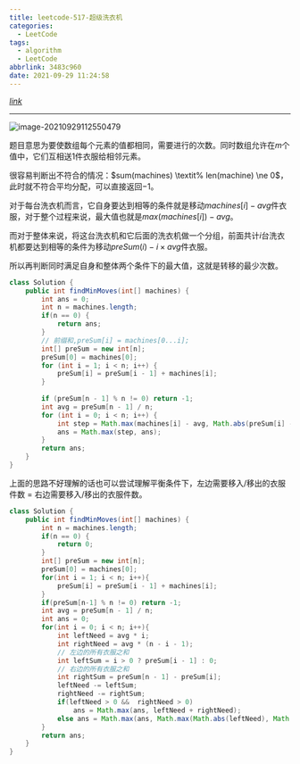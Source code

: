 ```yaml
---
title: leetcode-517-超级洗衣机
categories:
  - LeetCode
tags:
  - algorithm
  - LeetCode
abbrlink: 3483c960
date: 2021-09-29 11:24:58
---
```


[$link$](https://leetcode-cn.com/problems/super-washing-machines/)

<hr/>

![image-20210929112550479](https://gitee.com/cao_ziqiang/img/raw/master/20210929112550.png)


题目意思为要使数组每个元素的值都相同，需要进行的次数。同时数组允许在$m$个值中，它们互相送$1$件衣服给相邻元素。

很容易判断出不符合的情况：$sum(machines) \textit% len(machine) \ne 0$，此时就不符合平均分配，可以直接返回$-1$。

对于每台洗衣机而言，它自身要达到相等的条件就是移动$machines[i] - avg$件衣服，对于整个过程来说，最大值也就是$max(machines[i]) - avg$。

而对于整体来说，将这台洗衣机和它后面的洗衣机做一个分组，前面共计$i$台洗衣机都要达到相等的条件为移动$preSum(i) - i \times avg$件衣服。

所以再判断同时满足自身和整体两个条件下的最大值，这就是转移的最少次数。

```java
class Solution {
    public int findMinMoves(int[] machines) {
        int ans = 0;
        int n = machines.length;
        if(n == 0) {
            return ans;
        }
        // 前缀和,preSum[i] = machines[0...i];
        int[] preSum = new int[n];
        preSum[0] = machines[0];
        for (int i = 1; i < n; i++) {
            preSum[i] = preSum[i - 1] + machines[i];
        }
        
        if (preSum[n - 1] % n != 0) return -1;
        int avg = preSum[n - 1] / n;
        for (int i = 0; i < n; i++) {
            int step = Math.max(machines[i] - avg, Math.abs(preSum[i] - (i + 1) * avg));
            ans = Math.max(step, ans);
        }
        return ans;
    }
}
```

上面的思路不好理解的话也可以尝试理解平衡条件下，左边需要移入/移出的衣服件数 = 右边需要移入/移出的衣服件数。

```java
class Solution {
    public int findMinMoves(int[] machines) {
        int n = machines.length;
        if(n == 0) {
            return 0;
        }
        int[] preSum = new int[n];
        preSum[0] = machines[0];
        for(int i = 1; i < n; i++){
            preSum[i] = preSum[i - 1] + machines[i];
        }
        if(preSum[n-1] % n != 0) return -1;
        int avg = preSum[n - 1] / n;
        int ans = 0;
        for(int i = 0; i < n; i++){
            int leftNeed = avg * i;
            int rightNeed = avg * (n - i - 1);
            // 左边的所有衣服之和
            int leftSum = i > 0 ? preSum[i - 1] : 0;
            // 右边的所有衣服之和
            int rightSum = preSum[n - 1] - preSum[i];
            leftNeed -= leftSum;
            rightNeed -= rightSum;
            if(leftNeed > 0 &&  rightNeed > 0) 
                ans = Math.max(ans, leftNeed + rightNeed);
            else ans = Math.max(ans, Math.max(Math.abs(leftNeed), Math.abs(rightNeed)));
        }
        return ans;
    }
}
```

